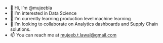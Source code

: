 - 👋 Hi, I’m @mujeebla
- 👀 I’m interested in Data Science
- 🌱 I’m currently learning production level machine learning
- 💞️ I’m looking to collaborate on Analytics dashboards and Supply Chain solutions.
- 📫 You can reach me at mujeeb.t.lawal@gmail.com

<!---
mujeebla/mujeebla is a ✨ special ✨ repository because its `README.md` (this file) appears on your GitHub profile.
You can click the Preview link to take a look at your changes.
--->
